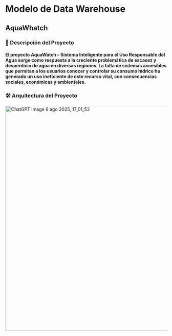 # Modelo de Data Warehouse
## AquaWhatch

### 📲 Descripción del Proyecto
#### El proyecto AquaWatch – Sistema Inteligente para el Uso Responsable del Agua surge como respuesta a la creciente problemática de escasez y desperdicio de agua en diversas regiones. La falta de sistemas accesibles que permitan a los usuarios conocer y controlar su consumo hídrico ha generado un uso ineficiente de este recurso vital, con consecuencias sociales, económicas y ambientales.

### 🛠️ Arquitectura del Proyecto
<img width="900" height="700" alt="ChatGPT Image 8 ago 2025, 17_01_53" src="https://github.com/user-attachments/assets/02bcc3d3-0d89-451b-8db0-94b9b3c42c0d" />



